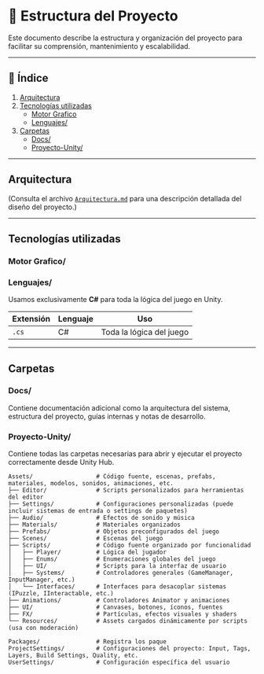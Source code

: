 # 📁 Estructura del Proyecto

Este documento describe la estructura y organización del proyecto para facilitar su comprensión, mantenimiento y escalabilidad.

---

## 📑 Índice

1. [Arquitectura](#arquitectura)
2. [Tecnologías utilizadas](#tecnologías-utilizadas)
   - [Motor Grafico](#motor-grafico)
   - [Lenguajes/](#lenguajes)
3. [Carpetas](#carpetas)
   - [Docs/](#docs)
   - [Proyecto-Unity/](#proyecto-unity)

---

## Arquitectura

(Consulta el archivo [`Arquitectura.md`](./Arquitectura.md) para una descripción detallada del diseño del proyecto.)

---

## Tecnologías utilizadas

### Motor Grafico/

### Lenguajes/

Usamos exclusivamente **C#** para toda la lógica del juego en Unity.

| Extensión | Lenguaje | Uso                          |
|-----------|----------|-------------------------------|
| `.cs`     | C#       | Toda la lógica del juego      |

---

## Carpetas

### Docs/

Contiene documentación adicional como la arquitectura del sistema, estructura del proyecto, guías internas y notas de desarrollo.

### Proyecto-Unity/

Contiene todas las carpetas necesarias para abrir y ejecutar el proyecto correctamente desde Unity Hub.

```text
Assets/                  # Código fuente, escenas, prefabs, materiales, modelos, sonidos, animaciones, etc.
├── Editor/              # Scripts personalizados para herramientas del editor
├── Settings/            # Configuraciones personalizadas (puede incluir sistemas de entrada o settings de paquetes)
├── Audio/               # Efectos de sonido y música
├── Materials/           # Materiales organizados
├── Prefabs/             # Objetos preconfigurados del juego
├── Scenes/              # Escenas del juego
├── Scripts/             # Código fuente organizado por funcionalidad
│   ├── Player/          # Lógica del jugador
│   ├── Enums/           # Enumeraciones globales del juego
│   ├── UI/              # Scripts para la interfaz de usuario
│   ├── Systems/         # Controladores generales (GameManager, InputManager, etc.)
│   └── Interfaces/      # Interfaces para desacoplar sistemas (IPuzzle, IInteractable, etc.)
├── Animations/          # Controladores Animator y animaciones
├── UI/                  # Canvases, botones, íconos, fuentes
├── FX/                  # Partículas, efectos visuales y shaders
└── Resources/           # Assets cargados dinámicamente por scripts (usa con moderación)

Packages/                # Registra los paque
ProjectSettings/         # Configuraciones del proyecto: Input, Tags, Layers, Build Settings, Quality, etc.
UserSettings/            # Configuración específica del usuario 
